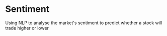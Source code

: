# Sentiment
Using NLP to analyse the market's sentiment to predict whether a stock will trade higher or lower
